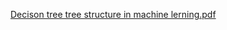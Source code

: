 [Decison  tree tree structure in machine lerning.pdf](https://github.com/xiaole5211314/Decision-Tree/blob/c0fee61bdf8c1d175ac885eea1cf6b3ce417622f/Decison%20%20tree%20tree%20structure%20in%20machine%20lerning.pdf)
